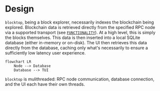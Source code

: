 # Design #

`blocktop`, being a block explorer, necessarily indexes the blockchain being explored. Blockchain data is retrieved directly from the specified RPC node via a supported transport (see [`FUNCTIONALITY`](docs/FUNCTIONALITY.md)). At a high level, this is simply the blocks themselves. This data is then inserted into a local SQLite database (either in-memory or on-disk). The UI then retrieves this data directly from the database, caching only what's necessarily to ensure a sufficiently low latency user experience.

```mermaid
flowchart LR
    Node --> Database
    Database --> TUI
```

`blocktop` is mulithreaded: RPC node communication, database connection, and the UI each have their own threads.

